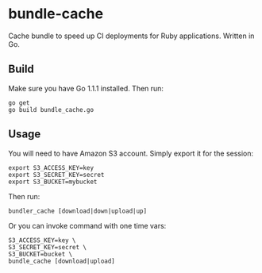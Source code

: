 # bundle-cache

Cache bundle to speed up CI deployments for Ruby applications. Written in Go.

## Build

Make sure you have Go 1.1.1 installed. Then run:

```
go get
go build bundle_cache.go
```

## Usage

You will need to have Amazon S3 account. Simply export it for the session:

```
export S3_ACCESS_KEY=key
export S3_SECRET_KEY=secret
export S3_BUCKET=mybucket
```

Then run:

```
bundler_cache [download|down|upload|up]
```

Or you can invoke command with one time vars:

```
S3_ACCESS_KEY=key \
S3_SECRET_KEY=secret \ 
S3_BUCKET=bucket \
bundle_cache [download|upload]
```